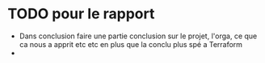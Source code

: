 # TODO pour le rapport

- Dans conclusion faire une partie conclusion sur le projet, l'orga, ce que ca nous a apprit etc etc en plus que la conclu plus spé a Terraform
- 